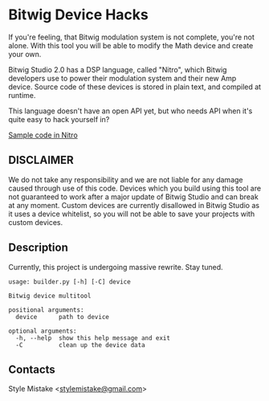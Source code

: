 # Bitwig Device Hacks

If you're feeling, that Bitwig modulation system is not complete, you're not
alone. With this tool you will be able to modify the Math device and create
your own.

Bitwig Studio 2.0 has a DSP language, called "Nitro", which Bitwig developers
use to power their modulation system and their new Amp device. Source code of
these devices is stored in plain text, and compiled at runtime.

This language doesn't have an open API yet, but who needs API when it's
quite easy to hack yourself in?

[Sample code in Nitro](https://p.smx.lt/CKtksmU)


## DISCLAIMER

We do not take any responsibility and we are not liable for any damage caused
through use of this code. Devices which you build using this tool are not
guaranteed to work after a major update of Bitwig Studio and can break at any
moment. Custom devices are currently disallowed in Bitwig Studio as it uses
a device whitelist, so you will not be able to save your projects with custom
devices.


## Description

Currently, this project is undergoing massive rewrite. Stay tuned.

```
usage: builder.py [-h] [-C] device

Bitwig device multitool

positional arguments:
  device      path to device

optional arguments:
  -h, --help  show this help message and exit
  -C          clean up the device data
```


## Contacts

Style Mistake <[stylemistake@gmail.com]>

[stylemistake.com]: http://stylemistake.com
[stylemistake@gmail.com]: mailto:stylemistake@gmail.com
